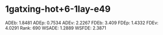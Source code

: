 # 1gatxing-hot+6-1lay-e49

ADEb: 1.8481
ADEp: 0.7534
ADEv: 2.2267
FDEb: 3.409
FDEp: 1.4332
FDEv: 4.0291
Rank: 690
WSADE: 1.2889
WSFDE: 2.3871